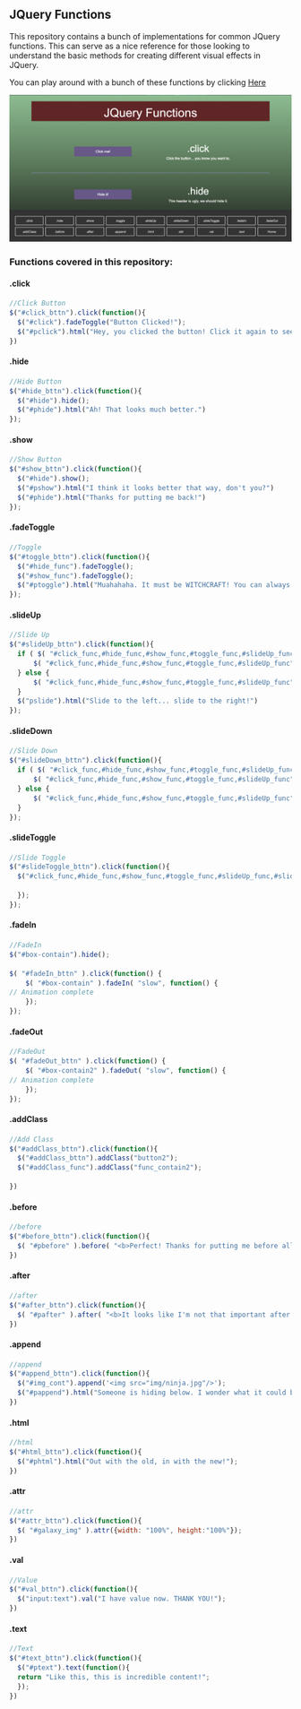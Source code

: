 ## JQuery Functions

This repository contains a bunch of implementations for common JQuery functions. This can serve as a nice reference for those looking to understand the basic methods for creating different visual effects in JQuery.

You can play around with a bunch of these functions by clicking <a href = "https://simonable.github.io/JQuery-Functions/">Here</a>


![](https://github.com/SimonAble/JQuery-Functions/blob/master/img/Screen%20Shot%202018-10-30%20at%208.42.02%20PM.png)

### Functions covered in this repository:

#### .click
```javascript
//Click Button
$("#click_bttn").click(function(){
  $("#click").fadeToggle("Button Clicked!");
  $("#pclick").html("Hey, you clicked the button! Click it again to see what happens.");
})
```

#### .hide
```javascript
//Hide Button
$("#hide_bttn").click(function(){
  $("#hide").hide();
  $("#phide").html("Ah! That looks much better.")
});
```

#### .show
```javascript
//Show Button
$("#show_bttn").click(function(){
  $("#hide").show();
  $("#pshow").html("I think it looks better that way, don't you?")
  $("#phide").html("Thanks for putting me back!")
});
```

#### .fadeToggle
```javascript
//Toggle
$("#toggle_bttn").click(function(){
  $("#hide_func").fadeToggle();
  $("#show_func").fadeToggle();
  $("#ptoggle").html("Muahahaha. It must be WITCHCRAFT! You can always bring it back by clicking the button again...at least, I hope.");
});
```

#### .slideUp
```javascript
//Slide Up
$("#slideUp_bttn").click(function(){
  if ( $( "#click_func,#hide_func,#show_func,#toggle_func,#slideUp_func" ).is( ":hidden" ) ) {
      $( "#click_func,#hide_func,#show_func,#toggle_func,#slideUp_func" ).slideDown( "slow" );
  } else {
      $( "#click_func,#hide_func,#show_func,#toggle_func,#slideUp_func").slideUp("slow");
  }
  $("pslide").html("Slide to the left... slide to the right!")
});
```
#### .slideDown
```javascript
//Slide Down
$("#slideDown_bttn").click(function(){
  if ( $( "#click_func,#hide_func,#show_func,#toggle_func,#slideUp_func" ).is( ":hidden" ) ) {
      $( "#click_func,#hide_func,#show_func,#toggle_func,#slideUp_func" ).slideDown( "slow" );
  } else {
      $( "#click_func,#hide_func,#show_func,#toggle_func,#slideUp_func").slideUp("slow");
  }
});
```

#### .slideToggle
```javascript
//Slide Toggle
$("#slideToggle_bttn").click(function(){
  $("#click_func,#hide_func,#show_func,#toggle_func,#slideUp_func,#slideDown_func").slideToggle("slow", function(){

  });
}); 
```

#### .fadeIn
```javascript
//FadeIn
$("#box-contain").hide();

$( "#fadeIn_bttn" ).click(function() {
    $( "#box-contain" ).fadeIn( "slow", function() {
// Animation complete
    });
});
```

#### .fadeOut
```javascript
//FadeOut
$( "#fadeOut_bttn" ).click(function() {
    $( "#box-contain2" ).fadeOut( "slow", function() {
// Animation complete
    });
});
```

#### .addClass
```javascript
//Add Class
$("#addClass_bttn").click(function(){
  $("#addClass_bttn").addClass("button2");
  $("#addClass_func").addClass("func_contain2");

})
```

#### .before
```javascript
//before
$("#before_bttn").click(function(){
  $( "#pbefore" ).before( "<b>Perfect! Thanks for putting me before all else :P</b>" );
})
```

#### .after
```javascript
//after
$("#after_bttn").click(function(){
  $( "#pafter" ).after( "<b>It looks like I'm not that important after all!</b>" );
})
```

#### .append
```javascript
//append
$("#append_bttn").click(function(){
  $("#img_cont").append('<img src="img/ninja.jpg"/>');
  $("#pappend").html("Someone is hiding below. I wonder what it could be. Scroll down if you dare!")
})
```

#### .html
```javascript
//html
$("#html_bttn").click(function(){
  $("#phtml").html("Out with the old, in with the new!");
})
```

#### .attr
```javascript
//attr
$("#attr_bttn").click(function(){
  $( "#galaxy_img" ).attr({width: "100%", height:"100%"});
})
```

#### .val
```javascript
//Value
$("#val_bttn").click(function(){
  $("input:text").val("I have value now. THANK YOU!");
})
```

#### .text
```javascript
//Text
$("#text_bttn").click(function(){
  $("#ptext").text(function(){
  return "Like this, this is incredible content!";
  });
})
```

